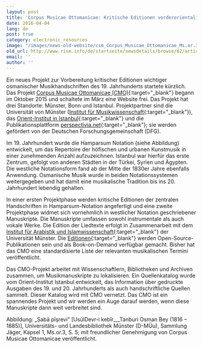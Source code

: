 ```yaml
---
layout: post
title: 'Corpus Musicae Ottomanicae: Kritische Editionen vorderorientalischer Musikhandschriften'
date: 2016-04-04
lang: de
post: true
category: electronic_resources
image: "/images/news-old-website/csm_Corpus_Musicae_Ottomanicae_Ms.or.3__S._5_-_Saba_Pesrevi__Devr-i_Kebir__Osman_Bey_b7d9711f75.jpg"
old_url: http://www.rism.info/de/startseite/newsdetails/browse/62/article/64/corpus-musicae-ottomanicae.html
email: ''
author: ''
---
```



Ein neues Projekt zur Vorbereitung kritischer Editionen wichtiger osmanischer Musikhandschriften des 19. Jahrhunderts startete kürzlich. Das Projekt [Corpus Musicae Ottomanicae (CMO)](http://www.uni-muenster.de/CMO-Edition/cmo/cmo.html){:target="_blank"} begann im Oktober 2015 und schaltete im März eine Website frei. Das Projekt hat drei Standorte: Münster, Bonn und Istanbul. Projektpartner sind die Universität von Münster ([Institut für Musikwissenschaft](https://www.uni-muenster.de/Musikwissenschaft/){:target="_blank"}), das [Orient-Institut in Istanbul](http://www.maxweberstiftung.de/institute/institute-oi-istanbul.html){:target="_blank"} und die Publikationsplattform [perspectivia.net](http://www.perspectivia.net/){:target="_blank"}; sie werden gefördert von der Deutschen Forschungsgemeinschaft (DFG).



Im 19. Jahrhundert wurde die Hamparsum Notation (siehe Abbildung) entwickelt, um das Repertoire der höfischen und urbanen Kunstmusik in einer zunehmenden Anzahl aufzuzeichnen. Istanbul war hierfür das erste Zentrum, gefolgt von anderen Städten in der Türkei, Syrien und Ägypten. Die westliche Notationsform fand ab der Mitte der 1830er Jahre ebenfalls Anwendung. Osmanische Musik wurde in beiden Notationssystemen weitergegeben und hat damit eine musikalische Tradition bis ins 20. Jahrhundert lebendig gehalten.



In einer ersten Projektphase werden kritische Editionen der zentralen Handschriften in Hamparsum-Notation angefertigt und eine zweite Projektphase widmet sich vornehmlich in westlicher Notation geschriebener Manuskripte. Die Manuskripte umfassen sowohl instrumentale als auch vokale Werke. Die Edition der Liedtexte erfolgt in Zusammenarbeit mit dem [Institut für Arabistik und Islamwissenschaft](https://www.uni-muenster.de/ArabistikIslam/){:target="_blank"} der Universität Münster. Die [Editionen](http://www.uni-muenster.de/CMO-Edition/publikationen/publikationen.html){:target="_blank"} werden Open-Source-Publikationen sein und als Book-on-Demand verfügbar gemacht. Bisher hat das CMO eine standardisierte Liste der relevanten musikalischen Termini veröffentlicht.

Das CMO-Projekt arbeitet mit Wissenschaftlern, Bibliotheken und Archiven zusammen, um Musikmanuskripte zu lokalisieren. Ein Quellenkatalog wurde vom Orient-Institut Istanbul entwickelt, das Information über gedruckte Ausgaben des 19. und 20. Jahrhunderts als auch handschriftliche Quellen sammelt. Dieser Katalog wird mit CMO vernetzt. Das CMO ist ein spannendes Projekt und wir werden ein Auge darauf werden, wenn diese Manuskripte dann weit verbreitet sind.



Abbildung: „Ṣabā pīşrevi” [UsûlDevr-i kebîr_,_Tanburi Osman Bey (1816 – 1885)], Universitäts- und Landesbibliothek Münster (D-MÜu), Sammlung Jäger, Kapsel 1, Ms.or.3, S. 5; mit freundlicher Genehmigung von Corpus Musicae Ottomanicae veröffentlicht.





